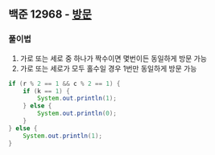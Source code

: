 ## 백준 12968 - [방문](https://www.acmicpc.net/problem/12968)


### 풀이법

1. 가로 또는 세로 중 하나가 짝수이면 몇번이든 동일하게 방문 가능
2. 가로 또는 세로가 모두 홀수일 경우 1번만 동일하게 방문 가능
~~~JAVA
if (r % 2 == 1 && c % 2 == 1) {
    if (k == 1) {
        System.out.println(1);
    } else {
        System.out.println(0);
    }
} else {
    System.out.println(1);
}
~~~
